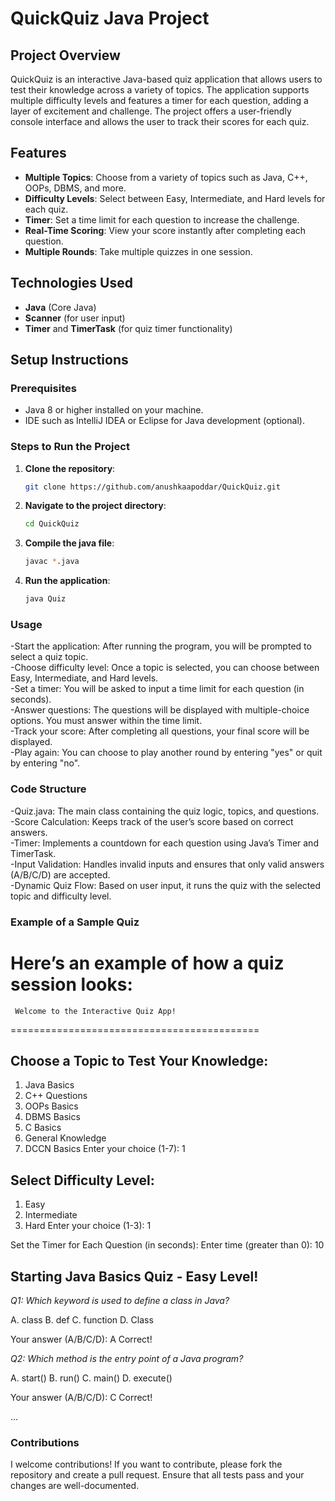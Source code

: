 # QuickQuiz Java Project

## Project Overview
QuickQuiz is an interactive Java-based quiz application that allows users to test their knowledge across a variety of topics. The application supports multiple difficulty levels and features a timer for each question, adding a layer of excitement and challenge. The project offers a user-friendly console interface and allows the user to track their scores for each quiz.

## Features
- **Multiple Topics**: Choose from a variety of topics such as Java, C++, OOPs, DBMS, and more.
- **Difficulty Levels**: Select between Easy, Intermediate, and Hard levels for each quiz.
- **Timer**: Set a time limit for each question to increase the challenge.
- **Real-Time Scoring**: View your score instantly after completing each question.
- **Multiple Rounds**: Take multiple quizzes in one session.

## Technologies Used
- **Java** (Core Java)
- **Scanner** (for user input)
- **Timer** and **TimerTask** (for quiz timer functionality)

## Setup Instructions

### Prerequisites
- Java 8 or higher installed on your machine.
- IDE such as IntelliJ IDEA or Eclipse for Java development (optional).

### Steps to Run the Project
1. **Clone the repository**:
   ```bash
   git clone https://github.com/anushkaapoddar/QuickQuiz.git
2. **Navigate to the project directory**:
    ```bash
   cd QuickQuiz
3. **Compile the java file**:
    ```bash
   javac *.java
4. **Run the application**:
    ```bash
   java Quiz

### Usage 
-Start the application: After running the program, you will be prompted to select a quiz topic.                                                                    
-Choose difficulty level: Once a topic is selected, you can choose between Easy, Intermediate, and Hard levels.                                                    
-Set a timer: You will be asked to input a time limit for each question (in seconds).                                                                              
-Answer questions: The questions will be displayed with multiple-choice options. You must answer within the time limit.                                            
-Track your score: After completing all questions, your final score will be displayed.                                                                             
-Play again: You can choose to play another round by entering "yes" or quit by entering "no".                                                                      

### Code Structure
-Quiz.java: The main class containing the quiz logic, topics, and questions.                                                                                       
-Score Calculation: Keeps track of the user’s score based on correct answers.                                                                                      
-Timer: Implements a countdown for each question using Java’s Timer and TimerTask.                                                                                 
-Input Validation: Handles invalid inputs and ensures that only valid answers (A/B/C/D) are accepted.                                                              
-Dynamic Quiz Flow: Based on user input, it runs the quiz with the selected topic and difficulty level.                                                            

### Example of a Sample Quiz
Here’s an example of how a quiz session looks:                                                                                                                                                                                                                                       
===========================================
     Welcome to the Interactive Quiz App!     
===========================================

Choose a Topic to Test Your Knowledge:
-----------------------------------------
1. Java Basics
2. C++ Questions
3. OOPs Basics
4. DBMS Basics
5. C Basics
6. General Knowledge
7. DCCN Basics
Enter your choice (1-7): 1

Select Difficulty Level:
-------------------------
1. Easy
2. Intermediate
3. Hard
Enter your choice (1-3): 1

Set the Timer for Each Question (in seconds):
Enter time (greater than 0): 10

Starting Java Basics Quiz - Easy Level!
---------------------------------------------------

*Q1: Which keyword is used to define a class in Java?*                                                                                                               

A. class
B. def
C. function
D. Class

Your answer (A/B/C/D): A
Correct!

*Q2: Which method is the entry point of a Java program?*

A. start()
B. run()
C. main()
D. execute()

Your answer (A/B/C/D): C
Correct!

...

### Contributions
I welcome contributions! If you want to contribute, please fork the repository and create a pull request. Ensure that all tests pass and your changes are well-documented.

